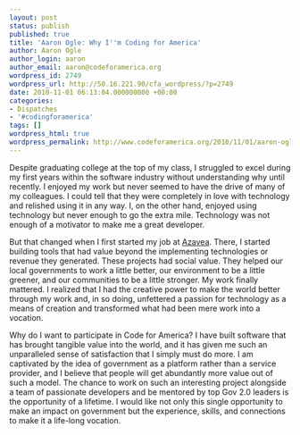 ```yaml
---
layout: post
status: publish
published: true
title: 'Aaron Ogle: Why I''m Coding for America'
author: Aaron Ogle
author_login: aaron
author_email: aaron@codeforamerica.org
wordpress_id: 2749
wordpress_url: http://50.16.221.90/cfa_wordpress/?p=2749
date: 2010-11-01 06:13:04.000000000 +00:00
categories:
- Dispatches
- '#codingforamerica'
tags: []
wordpress_html: true
wordpress_permalink: http://www.codeforamerica.org/2010/11/01/aaron-ogle-why-im-coding-for-america/
---
```


<p>Despite graduating college at the top of my class, I struggled to excel during my first years within the software industry without understanding why until recently. I enjoyed my work but never seemed to have the drive of many of my colleagues. I could tell that they were completely in love with technology and relished using it in any way. I, on the other hand, enjoyed using technology but never enough to go the extra mile. Technology was not enough of a motivator to make me a great developer.</p>
<p>But that changed when I first started my job at <a href="http://azavea.com" target="_blank" title="Azavea">Azavea</a>. There, I started building tools that had value beyond the implementing technologies or revenue they generated. These projects had social value. They helped our local governments to work a little better, our environment to be a little greener, and our communities to be a little stronger. My work finally mattered. I realized that I had the creative power to make the world better through my work and, in so doing, unfettered a passion for technology as a means of creation and transformed what had been mere work into a vocation.</p>
<p>Why do I want to participate in Code for America? I have built software that has brought tangible value into the world, and it has given me such an unparalleled sense of satisfaction that I simply must do more. I am captivated by the idea of government as a platform rather than a service provider, and I believe that people will get abundantly more value out of such a model. The chance to work on such an interesting project alongside a team of passionate developers and be mentored by top Gov 2.0 leaders is the opportunity of a lifetime. I would like not only this single opportunity to make an impact on government but the experience, skills, and connections to make it a life-long vocation.</p>

